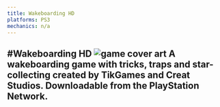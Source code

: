 ```yaml
---
title: Wakeboarding HD
platforms: PS3
mechanics: n/a
---
```

#Wakeboarding HD
![game cover art](//images.igdb.com/igdb/image/upload/t_thumb/g9452upuyo9frmegogga.jpg "Logo Title Text 1")
A wakeboarding game with tricks, traps and star-collecting created by TikGames and Creat Studios. Downloadable from the PlayStation Network.
-
